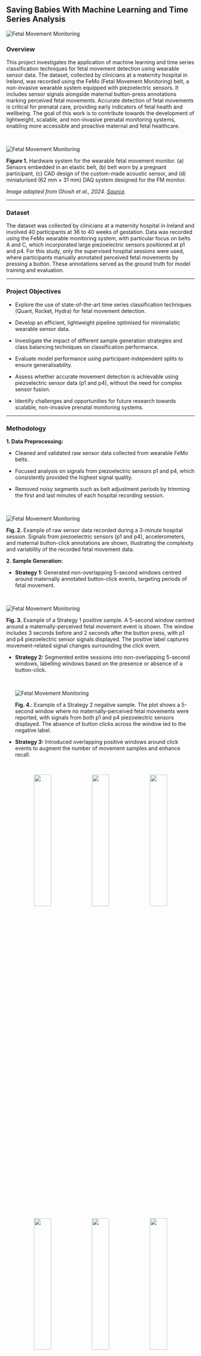 ## **Saving Babies With Machine Learning and Time Series Analysis**

![Fetal Movement Monitoring](images/fyp-fmm-pregnancy.png)

### **Overview**

This project investigates the application of machine learning and time series classification techniques for fetal movement detection using wearable sensor data. The dataset, collected by clinicians at a maternity hospital in Ireland, was recorded using the FeMo (Fetal Movement Monitoring) belt, a non-invasive wearable system equipped with piezoelectric sensors. It includes sensor signals alongside maternal button-press annotations marking perceived fetal movements. Accurate detection of fetal movements is critical for prenatal care, providing early indicators of fetal health and wellbeing. The goal of this work is to contribute towards the development of lightweight, scalable, and non-invasive prenatal monitoring systems, enabling more accessible and proactive maternal and fetal healthcare.

&nbsp;

![Fetal Movement Monitoring](images/femo-belt.jpeg)

**Figure 1.** Hardware system for the wearable fetal movement monitor. (a) Sensors embedded in an elastic belt, (b) belt worn by a pregnant participant, (c) CAD design of the custom-made acoustic sensor, and (d) miniaturised (62 mm × 31 mm) DAQ system designed for the FM monitor.  

*Image adapted from Ghosh et al., 2024. [Source](https://www.sciencedirect.com/science/article/pii/S1566253523004402).*

---

### **Dataset**

The dataset was collected by clinicians at a maternity hospital in Ireland and involved 40 participants at 36 to 40 weeks of gestation. Data was recorded using the FeMo wearable monitoring system, with particular focus on belts A and C, which incorporated large piezoelectric sensors positioned at p1 and p4. For this study, only the supervised hospital sessions were used, where participants manually annotated perceived fetal movements by pressing a button. These annotations served as the ground truth for model training and evaluation.

---

### **Project Objectives**

- Explore the use of state-of-the-art time series classification techniques (Quant, Rocket, Hydra) for fetal movement detection.

- Develop an efficient, lightweight pipeline optimised for minimalistic wearable sensor data.

- Investigate the impact of different sample generation strategies and class balancing techniques on classification performance.

- Evaluate model performance using participant-independent splits to ensure generalisability.

- Assess whether accurate movement detection is achievable using piezoelectric sensor data (p1 and p4), without the need for complex sensor fusion.

- Identify challenges and opportunities for future research towards scalable, non-invasive prenatal monitoring systems.

---

### **Methodology**

**1. Data Preprocessing:**  

  - Cleaned and validated raw sensor data collected from wearable FeMo belts.  

  - Focused analysis on signals from piezoelectric sensors p1 and p4, which consistently provided the highest signal quality.  

  - Removed noisy segments such as belt adjustment periods by trimming the first and last minutes of each hospital recording session.

&nbsp;

![Fetal Movement Monitoring](images/fmm-sensor-data.png)

**Fig. 2.** Example of raw sensor data recorded during a 3-minute hospital session. Signals from piezoelectric sensors (p1 and p4), accelerometers, and maternal button-click annotations are shown, illustrating the complexity and variability of the recorded fetal movement data.


**2. Sample Generation:**  

  - **Strategy 1:** Generated non-overlapping 5-second windows centred around maternally annotated button-click events, targeting periods of fetal movement.
  
  &nbsp;

  ![Fetal Movement Monitoring](images/samples-1/pos-sample-1.png)

  **Fig. 3.** Example of a Strategy 1 positive sample. A 5-second window centred around a maternally-perceived fetal movement event is shown. The window includes 3 seconds before and 2 seconds after the button press, with p1 and p4 piezoelectric sensor signals displayed. The positive label captures movement-related signal changes surrounding the click event.

  - **Strategy 2:** Segmented entire sessions into non-overlapping 5-second windows, labelling windows based on the presence or absence of a button-click. 

    &nbsp;

    ![Fetal Movement Monitoring](images/samples-2/neg-sample-2.png)

    **Fig. 4.**: Example of a Strategy 2 negative sample. The plot shows a 5-second window where no
    maternally-perceived fetal movements were reported, with signals from both p1 and p4 piezoelectric
    sensors displayed. The absence of button clicks across the window led to the negative label.

  - **Strategy 3:** Introduced overlapping positive windows around click events to augment the number of movement samples and enhance recall.

<div align="center">

<br>

<!-- Row 1 -->
<p align="center">
  <img src="images/samples-3/pos-sample-3-1-a.png" width="30%" />
  <img src="images/samples-3/pos-sample-3-2-a.png" width="30%" />
  <img src="images/samples-3/pos-sample-3-3-a.png" width="30%" />
</p>

<!-- Row 2 -->
<p align="center">
  <img src="images/samples-3/pos-sample-3-1-b.png" width="30%" />
  <img src="images/samples-3/pos-sample-3-2-b.png" width="30%" />
  <img src="images/samples-3/pos-sample-3-3-b.png" width="30%" />
</p>

<br>

</div>

**Figure 4:** Illustration of Strategy 3 sampling. Multiple overlapping 5-second positive samples
were generated from a single button press event by shifting the window slightly forward and
backward. Signals from p1 and p4 are shown across different shifted windows, enhancing training
diversity while targeting the same fetal movement event.


**3. Model Training:**  

  - Initially compared state-of-the-art time series classifiers, including Quant, Rocket, and Hydra, alongside conventional machine learning models.

  - Selected a lightweight pipeline combining QUANT feature extraction, StandardScaler, and Linear Discriminant Analysis (LDA) based on superior baseline performance.  

  - Applied class balancing techniques, evaluating both 2:1 negative-to-positive and 2:1 positive-to-negative setups to address dataset imbalance.  

  - Focused subsequent experiments on refining and evaluating the QUANT + Scaling + LDA pipeline.

![Fetal Movement Detection Pipeline](images/fmm-pipeline.png)  

**Figure 2.**  Final classification pipeline used in this project. The pipeline consists of a QUANTTransformer for feature extraction, followed by StandardScaler for normalisation, and LinearDiscriminantAnalysis (LDA) for classification.

**4. Evaluation** 

  - Models were evaluated using F1-Score, average accuracy, precision, and recall to account for class imbalance and clinical relevance.  

  - Strict participant-independent train-test splits were used to robustly measure model generalisation across unseen subjects.

---

### **Key Results**

Baseline fetal movement classification was shown to be achievable using a minimalistic, non-invasive sensor configuration. Although not yet clinically deployable, the results provide a strong foundation for future research into scalable prenatal monitoring systems.

The best-performing pipeline combined QUANT feature extraction, scaling, and Linear Discriminant Analysis (LDA). Using p1 sensor data with balanced training and testing sets, this approach achieved an F1-score of 0.52 and an average accuracy of 0.65.

<div align="center">
  <img src="images/strategy_1_b_t_t_cm.png" alt="Fetal Movement Monitoring" />
</div>

**Figure 4:** Confusion matrix illustrating the performance of the QUANT + Scaling + LDA pipeline on balanced p1 sensor data with a participant-independent train-test split.

Experiments investigating the addition of p4 signals alongside p1 revealed that p1 alone provided more consistent and reliable performance, with no significant improvement observed from multi-sensor input.

Sampling strategy was found to play a critical role. Temporal targeting around maternally annotated events (Strategy 1) led to superior detection performance compared to naive windowing approaches. Rigorous class balancing further contributed to improvements in F1-score and recall, highlighting the importance of addressing natural data imbalances.

Finally, augmentation techniques involving overlapping positive windows (Strategy 3) successfully boosted recall but introduced a higher rate of false positives. This finding underscores a classic trade-off between sensitivity and specificity, requiring careful consideration in future system designs.

---

### **Project Structure**

The repository is organised as follows:

- **README.md**: Project overview, setup instructions, and key information.

- **requirements.txt**: Python package dependencies.

- **data/**: Folder for input data (not included in the public repository).

- **images/**: Images used for documentation and visualisations.

- **models/**: Saved trained models (e.g., .pkl files).

- **notebooks/**: Jupyter notebooks for data exploration, model training, and evaluation.

- **src/**: Source code modules for data preprocessing, sample generation strategies, model building, and evaluation utilities.

---

### **Future Work**

- Incorporate multimodal sensor fusion by combining piezoelectric and IMU sensor data.

- Extend validation to include unsupervised home recording sessions.

- Explore deep learning architectures such as CNNs and hybrid CNN-LSTM models.

- Integrate real-time movement detection capabilities.

- Validate findings using ultrasound-confirmed movement annotations.

---

### **Acknowledgements**

I would like to thank Assoc. Prof. Georgiana Ifrim for her exceptional supervision and guidance througohut this project. I am also grateful to Dr. Colin Boyle and Prof. Niamh Nowlan from the FeMo team for their biomedical engineering expertise. Special thanks to the mothers who participated in the FeMo study for making this research possible.

---

### Research Report

A detailed report describing the project background, methodology, experimental results, and conclusions is available [here](https://drive.google.com/file/d/1ObelTvrsDieoeYi5YcThT6TfO_KBpNmf/view?usp=sharing).

---

### **Disclaimer**

This project was conducted solely for academic research purposes.  The models and findings presented here are not intended for clinical use without further validation and regulatory approval.















